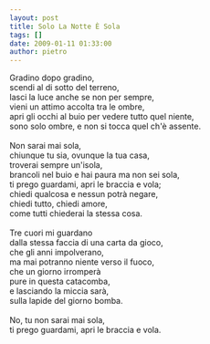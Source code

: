 ```yaml
---
layout: post
title: Solo La Notte È Sola
tags: []
date: 2009-01-11 01:33:00
author: pietro
---
```

Gradino dopo gradino,<br/>scendi al di sotto del terreno,<br/>lasci la luce anche se non per sempre,<br/>vieni un attimo accolta tra le ombre,<br/>apri gli occhi al buio per vedere tutto quel niente,<br/>sono solo ombre, e non si tocca quel ch'è assente.<br/><br/>Non sarai mai sola,<br/>chiunque tu sia, ovunque la tua casa,<br/>troverai sempre un'isola,<br/>brancoli nel buio e hai paura ma non sei sola,<br/>ti prego guardami, apri le braccia e vola;<br/>chiedi qualcosa e nessun potrà negare,<br/>chiedi tutto, chiedi amore,<br/>come tutti chiederai la stessa cosa.<br/><br/>Tre cuori mi guardano<br/>dalla stessa faccia di una carta da gioco,<br/>che gli anni impolverano,<br/>ma mai potranno niente verso il fuoco,<br/>che un giorno irromperà<br/>pure in questa catacomba,<br/>e lasciando la miccia sarà,<br/>sulla lapide del giorno bomba.<br/><br/>No, tu non sarai mai sola,<br/>ti prego guardami, apri le braccia e vola.
